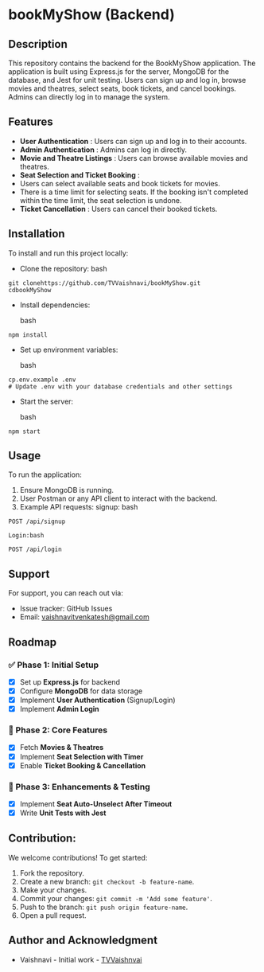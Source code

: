 # bookMyShow (Backend)

## Description

This repository contains the backend for the BookMyShow application. The application is built using Express.js for the server, MongoDB for the database, and Jest for unit testing. Users can sign up and log in, browse movies and theatres, select seats, book tickets, and cancel bookings. Admins can directly log in to manage the system.

## Features

* **User Authentication** : Users can sign up and log in to their accounts.
* **Admin Authentication** : Admins can log in directly.
* **Movie and Theatre Listings** : Users can browse available movies and theatres.
* **Seat Selection and Ticket Booking** :
* Users can select available seats and book tickets for movies.
* There is a time limit for selecting seats. If the booking isn't completed within the time limit, the seat selection is undone.
* **Ticket Cancellation** : Users can cancel their booked tickets.

## Installation

To install and run this project locally:

* Clone the repository:
  bash

```
git clonehttps://github.com/TVVaishnavi/bookMyShow.git
cdbookMyShow
```

*  Install dependencies:

    bash

```
npm install
```

* Set up environment variables:

    bash

```
cp.env.example .env
# Update .env with your database credentials and other settings
```

*  Start the server:

    bash

```
npm start
```

## Usage

To run the application:

1. Ensure MongoDB is running.
2. User Postman or any API client to interact with the backend.
3. Example API requests:
   signup:
   bash

```
POST /api/signup
```

    Login:bash

```
POST /api/login
```

## Support

For support, you can reach out via:

* Issue tracker: GitHub Issues
* Email: vaishnavitvenkatesh@gmail.com

## Roadmap

### ✅ Phase 1: Initial Setup

* [X] Set up **Express.js** for backend
* [X] Configure **MongoDB** for data storage
* [X] Implement **User Authentication** (Signup/Login)
* [X] Implement **Admin Login**

### 🚀 Phase 2: Core Features

* [X] Fetch **Movies & Theatres**
* [X] Implement **Seat Selection with Timer**
* [X] Enable **Ticket Booking & Cancellation**

### 🔧 Phase 3: Enhancements & Testing

* [X] Implement **Seat Auto-Unselect After Timeout**
* [X] Write **Unit Tests with Jest**

## Contribution:

We welcome contributions! To get started:

1. Fork the repository.
2. Create a new branch: `git checkout -b feature-name`.
3. Make your changes.
4. Commit your changes: `git commit -m 'Add some feature'`.
5. Push to the branch: `git push origin feature-name`.
6. Open a pull request.

## Author and Acknowledgment

* Vaishnavi - Initial work - [TVVaishnvai](https://github.com/TVVaishnavi)
